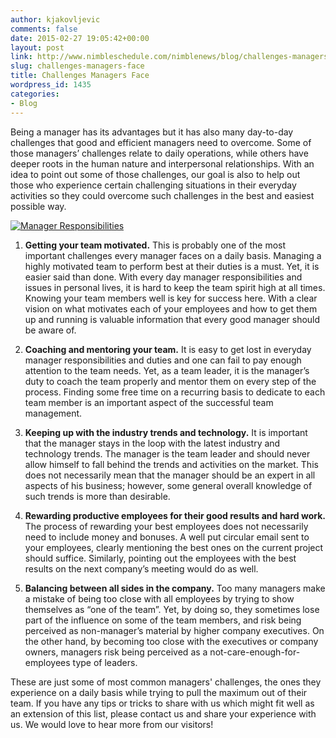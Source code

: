```yaml
---
author: kjakovljevic
comments: false
date: 2015-02-27 19:05:42+00:00
layout: post
link: http://www.nimbleschedule.com/nimblenews/blog/challenges-managers-face/
slug: challenges-managers-face
title: Challenges Managers Face
wordpress_id: 1435
categories:
- Blog
---
```


Being a manager has its advantages but it has also many day-to-day challenges that good and efficient managers need to overcome. Some of those managers’ challenges relate to daily operations, while others have deeper roots in the human nature and interpersonal relationships. With an idea to point out some of those challenges, our goal is also to help out those who experience certain challenging situations in their everyday activities so they could overcome such challenges in the best and easiest possible way.

[![Manager Responsibilities](http://www.nimbleschedule.com/wp-content/uploads/2015/02/managers-challenges-thumb.jpg)](http://www.nimbleschedule.com/wp-content/uploads/2015/02/managers-challenges.jpg)

1) **Getting your team motivated.** This is probably one of the most important challenges every manager faces on a daily basis. Managing a highly motivated team to perform best at their duties is a must. Yet, it is easier said than done. With every day manager responsibilities and issues in personal lives, it is hard to keep the team spirit high at all times. Knowing your team members well is key for success here. With a clear vision on what motivates each of your employees and how to get them up and running is valuable information that every good manager should be aware of.

2) **Coaching and mentoring your team.** It is easy to get lost in everyday manager responsibilities and duties and one can fail to pay enough attention to the team needs. Yet, as a team leader, it is the manager’s duty to coach the team properly and mentor them on every step of the process. Finding some free time on a recurring basis to dedicate to each team member is an important aspect of the successful team management.

3) **Keeping up with the industry trends and technology.** It is important that the manager stays in the loop with the latest industry and technology trends. The manager is the team leader and should never allow himself to fall behind the trends and activities on the market. This does not necessarily mean that the manager should be an expert in all aspects of his business; however, some general overall knowledge of such trends is more than desirable. 

4) **Rewarding productive employees for their good results and hard work.** The process of rewarding your best employees does not necessarily need to include money and bonuses. A well put circular email sent to your employees, clearly mentioning the best ones on the current project should suffice. Similarly, pointing out the employees with the best results on the next company’s meeting would do as well.

5) **Balancing between all sides in the company.** Too many managers make a mistake of being too close with all employees by trying to show themselves as “one of the team”. Yet, by doing so, they sometimes lose part of the influence on some of the team members, and risk being perceived as non-manager’s material by higher company executives. On the other hand, by becoming too close with the executives or company owners, managers risk being perceived as a not-care-enough-for-employees type of  leaders.

These are just some of most common managers' challenges, the ones they experience on a daily basis while trying to pull the maximum out of their team. If you have any tips or tricks to share with us which might fit well as an extension of this list, please contact us and share your experience with us. We would love to hear more from our visitors!

